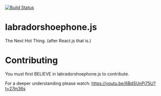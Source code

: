 [![Build Status](https://travis-ci.org/nickhudkins/labradorshoephone.js.svg?branch=master)](https://travis-ci.org/nickhudkins/labradorshoephone.js)

# labradorshoephone.js
The Next Hot Thing. (after React.js that is.)

Contributing
===

You must first BELIEVE in labradorshoephone.js to contribute.

For a deeper understanding please watch: https://youtu.be/6BdSUnPi75U?t=27m36s
